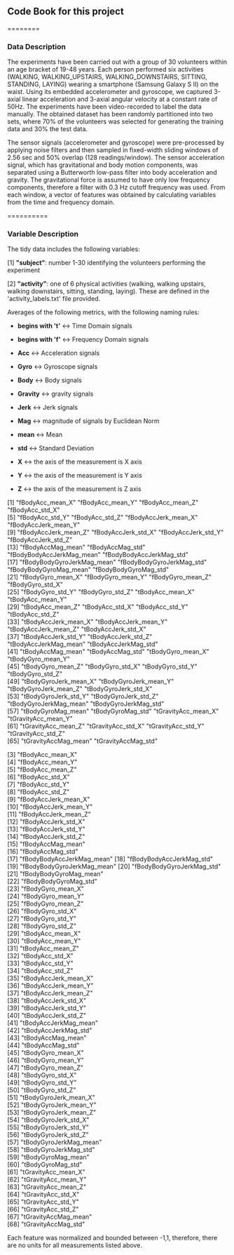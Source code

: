 ## Code Book for this project
========
### Data Description

The experiments have been carried out with a group of 30 volunteers within an age bracket of 19-48 years. Each person performed six activities (WALKING, WALKING_UPSTAIRS, WALKING_DOWNSTAIRS, SITTING, STANDING, LAYING) wearing a smartphone (Samsung Galaxy S II) on the waist. Using its embedded accelerometer and gyroscope, we captured 3-axial linear acceleration and 3-axial angular velocity at a constant rate of 50Hz. The experiments have been video-recorded to label the data manually. The obtained dataset has been randomly partitioned into two sets, where 70% of the volunteers was selected for generating the training data and 30% the test data.

The sensor signals (accelerometer and gyroscope) were pre-processed by applying noise filters and then sampled in fixed-width sliding windows of 2.56 sec and 50% overlap (128 readings/window). The sensor acceleration signal, which has gravitational and body motion components, was separated using a Butterworth low-pass filter into body acceleration and gravity. The gravitational force is assumed to have only low frequency components, therefore a filter with 0.3 Hz cutoff frequency was used. From each window, a vector of features was obtained by calculating variables from the time and frequency domain.

==========
### Variable Description

The tidy data includes the following variables:

 [1] __"subject"__: number 1-30 identifying the volunteers performing the experiment
 
 [2] __"activity"__: one of 6 physical activities (walking, walking upstairs, walking downstairs, sitting, standing, laying). These are defined in the 'activity_labels.txt' file provided.

Averages of the following metrics, with the following naming rules: 

 * __begins with 't'__ <-> Time Domain signals 
 * __begins with 'f'__ <-> Frequency Domain signals 

 * __Acc__ <-> Acceleration signals 
 * __Gyro__ <-> Gyroscope signals 

 * __Body__ <-> Body signals 
 * __Gravity__ <-> gravity signals 

 * __Jerk__ <-> Jerk signals 
 * __Mag__ <-> magnitude of signals by Euclidean Norm 

 * __mean__ <-> Mean
 * __std__ <-> Standard Deviation

 * __X__ <-> the axis of the measurement is X axis
 * __Y__ <-> the axis of the measurement is Y axis
 * __Z__ <-> the axis of the measurement is Z axis
 
 [1] "fBodyAcc_mean_X"           "fBodyAcc_mean_Y"           "fBodyAcc_mean_Z"           "fBodyAcc_std_X"           
 [5] "fBodyAcc_std_Y"            "fBodyAcc_std_Z"            "fBodyAccJerk_mean_X"       "fBodyAccJerk_mean_Y"      
 [9] "fBodyAccJerk_mean_Z"       "fBodyAccJerk_std_X"        "fBodyAccJerk_std_Y"        "fBodyAccJerk_std_Z"       
[13] "fBodyAccMag_mean"          "fBodyAccMag_std"           "fBodyBodyAccJerkMag_mean"  "fBodyBodyAccJerkMag_std"  
[17] "fBodyBodyGyroJerkMag_mean" "fBodyBodyGyroJerkMag_std"  "fBodyBodyGyroMag_mean"     "fBodyBodyGyroMag_std"     
[21] "fBodyGyro_mean_X"          "fBodyGyro_mean_Y"          "fBodyGyro_mean_Z"          "fBodyGyro_std_X"          
[25] "fBodyGyro_std_Y"           "fBodyGyro_std_Z"           "tBodyAcc_mean_X"           "tBodyAcc_mean_Y"          
[29] "tBodyAcc_mean_Z"           "tBodyAcc_std_X"            "tBodyAcc_std_Y"            "tBodyAcc_std_Z"           
[33] "tBodyAccJerk_mean_X"       "tBodyAccJerk_mean_Y"       "tBodyAccJerk_mean_Z"       "tBodyAccJerk_std_X"       
[37] "tBodyAccJerk_std_Y"        "tBodyAccJerk_std_Z"        "tBodyAccJerkMag_mean"      "tBodyAccJerkMag_std"      
[41] "tBodyAccMag_mean"          "tBodyAccMag_std"           "tBodyGyro_mean_X"          "tBodyGyro_mean_Y"         
[45] "tBodyGyro_mean_Z"          "tBodyGyro_std_X"           "tBodyGyro_std_Y"           "tBodyGyro_std_Z"          
[49] "tBodyGyroJerk_mean_X"      "tBodyGyroJerk_mean_Y"      "tBodyGyroJerk_mean_Z"      "tBodyGyroJerk_std_X"      
[53] "tBodyGyroJerk_std_Y"       "tBodyGyroJerk_std_Z"       "tBodyGyroJerkMag_mean"     "tBodyGyroJerkMag_std"     
[57] "tBodyGyroMag_mean"         "tBodyGyroMag_std"          "tGravityAcc_mean_X"        "tGravityAcc_mean_Y"       
[61] "tGravityAcc_mean_Z"        "tGravityAcc_std_X"         "tGravityAcc_std_Y"         "tGravityAcc_std_Z"        
[65] "tGravityAccMag_mean"       "tGravityAccMag_std"  

 [3] "fBodyAcc_mean_X"          
 [4] "fBodyAcc_mean_Y"          
 [5] "fBodyAcc_mean_Z"          
 [6] "fBodyAcc_std_X"           
 [7] "fBodyAcc_std_Y"           
 [8] "fBodyAcc_std_Z"           
 [9] "fBodyAccJerk_mean_X"      
[10] "fBodyAccJerk_mean_Y"      
[11] "fBodyAccJerk_mean_Z"      
[12] "fBodyAccJerk_std_X"       
[13] "fBodyAccJerk_std_Y"       
[14] "fBodyAccJerk_std_Z"       
[15] "fBodyAccMag_mean"         
[16] "fBodyAccMag_std"          
[17] "fBodyBodyAccJerkMag_mean" 
[18] "fBodyBodyAccJerkMag_std"  
[19] "fBodyBodyGyroJerkMag_mean"
[20] "fBodyBodyGyroJerkMag_std" 
[21] "fBodyBodyGyroMag_mean"    
[22] "fBodyBodyGyroMag_std"     
[23] "fBodyGyro_mean_X"         
[24] "fBodyGyro_mean_Y"         
[25] "fBodyGyro_mean_Z"         
[26] "fBodyGyro_std_X"          
[27] "fBodyGyro_std_Y"          
[28] "fBodyGyro_std_Z"          
[29] "tBodyAcc_mean_X"          
[30] "tBodyAcc_mean_Y"          
[31] "tBodyAcc_mean_Z"          
[32] "tBodyAcc_std_X"           
[33] "tBodyAcc_std_Y"           
[34] "tBodyAcc_std_Z"           
[35] "tBodyAccJerk_mean_X"      
[36] "tBodyAccJerk_mean_Y"      
[37] "tBodyAccJerk_mean_Z"      
[38] "tBodyAccJerk_std_X"       
[39] "tBodyAccJerk_std_Y"       
[40] "tBodyAccJerk_std_Z"       
[41] "tBodyAccJerkMag_mean"     
[42] "tBodyAccJerkMag_std"      
[43] "tBodyAccMag_mean"         
[44] "tBodyAccMag_std"          
[45] "tBodyGyro_mean_X"         
[46] "tBodyGyro_mean_Y"         
[47] "tBodyGyro_mean_Z"         
[48] "tBodyGyro_std_X"          
[49] "tBodyGyro_std_Y"          
[50] "tBodyGyro_std_Z"          
[51] "tBodyGyroJerk_mean_X"     
[52] "tBodyGyroJerk_mean_Y"     
[53] "tBodyGyroJerk_mean_Z"     
[54] "tBodyGyroJerk_std_X"      
[55] "tBodyGyroJerk_std_Y"      
[56] "tBodyGyroJerk_std_Z"      
[57] "tBodyGyroJerkMag_mean"    
[58] "tBodyGyroJerkMag_std"     
[59] "tBodyGyroMag_mean"        
[60] "tBodyGyroMag_std"         
[61] "tGravityAcc_mean_X"       
[62] "tGravityAcc_mean_Y"       
[63] "tGravityAcc_mean_Z"       
[64] "tGravityAcc_std_X"        
[65] "tGravityAcc_std_Y"        
[66] "tGravityAcc_std_Z"        
[67] "tGravityAccMag_mean"      
[68] "tGravityAccMag_std"  

Each feature was normalized and bounded between -1,1, therefore, there are no units for all measurements listed above.
